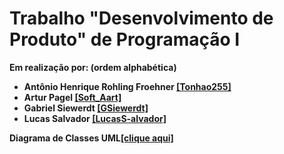 <h1>Trabalho "Desenvolvimento de Produto" de Programação I</h1>

<b>Em realização por: (ordem alphabética)<b>

<ul>
<li> Antônio Henrique Rohling Froehner <a href="https://github.com/tonhao255">[Tonhao255]</a></li>
<li> Artur Pagel <a href="https://github.com/ArturPagel">[Soft_Aart]</a></li>
<li> Gabriel Siewerdt <a href="https://github.com/GSiewerdt">[GSiewerdt]</a></li>
<li> Lucas Salvador <a href="https://github.com/LucasS-alvador">[LucasS-alvador]</a></li>
</ul>
<span>Diagrama de Classes UML</span><a href="https://lucid.app/lucidchart/97e01e8a-1a86-46bf-a017-d3de64637389/edit?viewport_loc=-480%2C-1124%2C1839%2C901%2C0_0&invitationId=inv_83de9566-9eff-4aae-bb9f-4ba26550b796">[clique aqui]</a>
